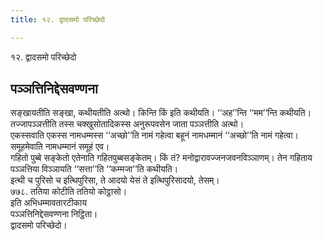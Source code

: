 ```yaml
---
title: १२. द्वादसमो परिच्छेदो

---
```

१२. द्वादसमो परिच्छेदो  


## पञ्‍ञत्तिनिद्देसवण्णना

सङ्खायतीति सङ्खा, कथीयतीति अत्थो। किन्ति किं इति कथीयति। ‘‘अह’’न्ति ‘‘मम’’न्ति कथीयति।  
तज्‍जापञ्‍ञत्तीति तस्स चक्खुसोतादिकस्स अनुरूपवसेन जाता पञ्‍ञत्तीति अत्थो।  
एकस्सवाति एकस्स नामधम्मस्स ‘‘अच्छो’’ति नामं गहेत्वा बहूनं नामधम्मानं ‘‘अच्छो’’ति नामं गहेत्वा। समूहमेवाति नामधम्मानं समूहं एव।  
गहितो पुब्बे सङ्केतो एतेनाति गहितपुब्बसङ्केतम्। किं तं? मनोद्वारावज्‍जनजवनविञ्‍ञाणम्। तेन गहिताय पञ्‍ञत्तिया विञ्‍ञायति ‘‘सत्ता’’ति ‘‘कम्मजा’’ति कथीयति।  
इत्थी च पुरिसो च इत्थिपुरिसा, ते आदयो येसं ते इत्थिपुरिसादयो, तेसम्।  
७७८. ततिया कोटीति ततियो कोट्ठासो।  
इति अभिधम्मावतारटीकाय  
पञ्‍ञत्तिनिद्देसवण्णना निट्ठिता।  
द्वादसमो परिच्छेदो।  